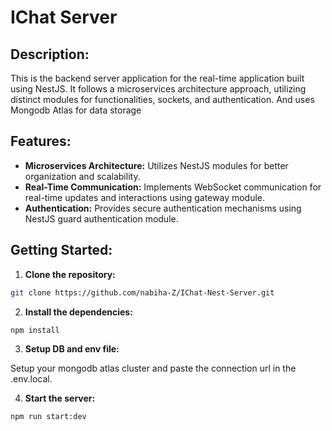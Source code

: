# IChat Server

## Description:

This is the backend server application for the real-time application built using NestJS. It follows a microservices architecture approach, utilizing distinct modules for functionalities, sockets, and authentication. And uses Mongodb Atlas for data storage

## Features:

- **Microservices Architecture:** Utilizes NestJS modules for better organization and scalability.
- **Real-Time Communication:** Implements WebSocket communication for real-time updates and interactions using gateway module.
- **Authentication:** Provides secure authentication mechanisms using NestJS guard authentication module.

## Getting Started:

1. **Clone the repository:**

```bash
git clone https://github.com/nabiha-Z/IChat-Nest-Server.git

```

2. **Install the dependencies:**

```bash
npm install
```

3. **Setup DB and env file:**

Setup your mongodb atlas cluster and paste the connection url in the .env.local.

4. **Start the server:**

```bash
npm run start:dev
```

